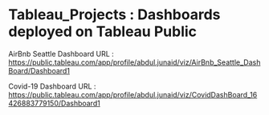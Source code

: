 # Tableau_Projects : Dashboards deployed on Tableau Public 


AirBnb Seattle Dashboard URL : https://public.tableau.com/app/profile/abdul.junaid/viz/AirBnb_Seattle_DashBoard/Dashboard1


Covid-19 Dashboard URL       : https://public.tableau.com/app/profile/abdul.junaid/viz/CovidDashBoard_16426883779150/Dashboard1

